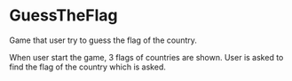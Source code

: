 # GuessTheFlag
Game that user try to guess the flag of the country.

When user start the game, 3 flags of countries are shown. User is asked to find the flag of the country which is asked. 
